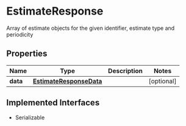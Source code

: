 

# EstimateResponse

Array of estimate objects for the given identifier, estimate type and periodicity

## Properties

Name | Type | Description | Notes
------------ | ------------- | ------------- | -------------
**data** | [**EstimateResponseData**](EstimateResponseData.md) |  |  [optional]


## Implemented Interfaces

* Serializable


